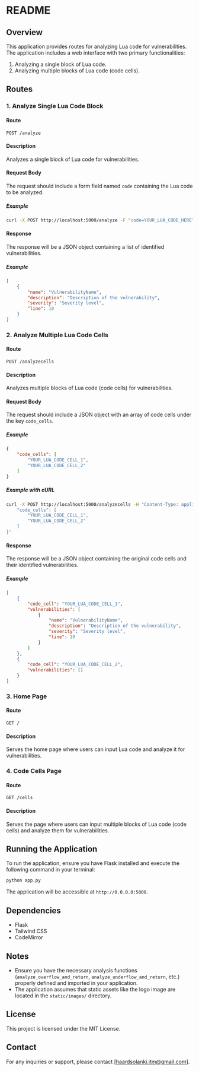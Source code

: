 # README

## Overview

This application provides routes for analyzing Lua code for vulnerabilities. The application includes a web interface with two primary functionalities:
1. Analyzing a single block of Lua code.
2. Analyzing multiple blocks of Lua code (code cells).

## Routes

### 1. Analyze Single Lua Code Block

#### Route
`POST /analyze`

#### Description
Analyzes a single block of Lua code for vulnerabilities.

#### Request Body
The request should include a form field named `code` containing the Lua code to be analyzed.

##### Example
```bash
curl -X POST http://localhost:5000/analyze -F "code=YOUR_LUA_CODE_HERE"
```

#### Response
The response will be a JSON object containing a list of identified vulnerabilities.

##### Example
```json
[
    {
        "name": "VulnerabilityName",
        "description": "Description of the vulnerability",
        "severity": "Severity level",
        "line": 10
    }
]
```

### 2. Analyze Multiple Lua Code Cells

#### Route
`POST /analyzecells`

#### Description
Analyzes multiple blocks of Lua code (code cells) for vulnerabilities.

#### Request Body
The request should include a JSON object with an array of code cells under the key `code_cells`.

##### Example
```json
{
    "code_cells": [
        "YOUR_LUA_CODE_CELL_1",
        "YOUR_LUA_CODE_CELL_2"
    ]
}
```

##### Example with cURL
```bash
curl -X POST http://localhost:5000/analyzecells -H "Content-Type: application/json" -d '{
    "code_cells": [
        "YOUR_LUA_CODE_CELL_1",
        "YOUR_LUA_CODE_CELL_2"
    ]
}'
```

#### Response
The response will be a JSON object containing the original code cells and their identified vulnerabilities.

##### Example
```json
[
    {
        "code_cell": "YOUR_LUA_CODE_CELL_1",
        "vulnerabilities": [
            {
                "name": "VulnerabilityName",
                "description": "Description of the vulnerability",
                "severity": "Severity level",
                "line": 10
            }
        ]
    },
    {
        "code_cell": "YOUR_LUA_CODE_CELL_2",
        "vulnerabilities": []
    }
]
```

### 3. Home Page

#### Route
`GET /`

#### Description
Serves the home page where users can input Lua code and analyze it for vulnerabilities.

### 4. Code Cells Page

#### Route
`GET /cells`

#### Description
Serves the page where users can input multiple blocks of Lua code (code cells) and analyze them for vulnerabilities.

## Running the Application

To run the application, ensure you have Flask installed and execute the following command in your terminal:

```bash
python app.py
```

The application will be accessible at `http://0.0.0.0:5000`.

## Dependencies

- Flask
- Tailwind CSS
- CodeMirror

## Notes

- Ensure you have the necessary analysis functions (`analyze_overflow_and_return`, `analyze_underflow_and_return`, etc.) properly defined and imported in your application.
- The application assumes that static assets like the logo image are located in the `static/images/` directory.

## License

This project is licensed under the MIT License.

## Contact

For any inquiries or support, please contact [haardsolanki.itm@gmail.com].